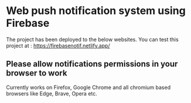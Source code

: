 # Web push notification system using Firebase

The project has been deployed to the below websites. You can test this project at :
https://firebasenotif.netlify.app/ 

## Please allow notifications permissions in your browser to work
Currently works on Firefox, Google Chrome and all chromium based browsers like Edge, Brave, Opera etc.
